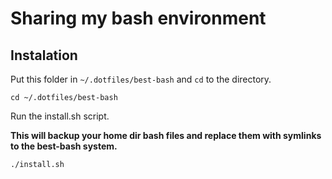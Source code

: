 # Sharing my bash environment

## Instalation
Put this folder in `~/.dotfiles/best-bash` and `cd` to the directory.

    cd ~/.dotfiles/best-bash

Run the install.sh script.

**This will backup your home dir bash files and replace them with symlinks to the best-bash system.**

    ./install.sh


